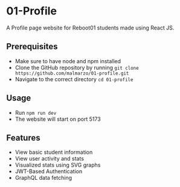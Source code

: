 # 01-Profile 
A Profile page website for Reboot01 students made using React JS.

## Prerequisites
- Make sure to have node and npm installed
- Clone the GitHub repository by running `git clone https://github.com/malmarzo/01-profile.git`
- Navigate to the correct directory `cd 01-profile`

## Usage
- Run `npm run dev`
- The website will start on port 5173

## Features
- View basic student information
- View user activity and stats
- Visualized stats using SVG graphs
- JWT-Based Authentication
- GraphQL data fetching
